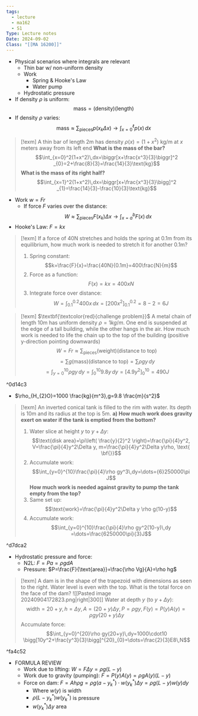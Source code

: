 ```yaml
---
tags:
  - lecture
  - ma162
  - S1
Type: Lecture notes
Date: 2024-09-02
Class: "[[MA 16200]]"
---
```

- Physical scenarios where integrals are relevant
	- Thin bar w/ non-uniform density
	- Work
		- Spring & Hooke's Law
		- Water pump
	- Hydrostatic pressure
- If density $\rho$ is uniform:
$$\text{mass}=\text{(density)(length)}$$
- If density $\rho$ varies:
$$\text{mass}\approx \sum_{\text{pieces}}p(x_{k}\Delta x)\to \int _{x=0}^\ell p(x)\,dx$$

> [!exm] A thin bar of length 2m has density $\rho(x)=(1+x^2)$ kg/m at $x$ meters away from its left end 
> **What is the mass of the bar?**
> $$\int_{x=0}^2(1+x^2)\,dx=\biggr[x+\frac{x^3}{3}\biggr]^2 _{0}=2+\frac{8}{3}=\frac{14}{3}\text{kg}$$
> **What is the mass of its right half?**
> $$\int_{x=1}^2(1+x^2)\,dx=\biggr[x+\frac{x^3}{3}\bigg]^2 _{1}=\frac{14}{3}-\frac{10}{3}\text{kg}$$

- Work $w=Fr$
	- If force $F$ varies over the distance:
$$W\approx \sum_{\text{pieces}}F(x_{k})\Delta x\to \int_{x=a}^b F(x)\,dx$$
- Hooke's Law: $F=kx$

>[!exm] If a force of 40N stretches and holds the spring at 0.1m from its equilibrium, how much work is needed to stretch it for another 0.1m?
>1. Spring constant:
>$$k=\frac{F}{x}=\frac{40N}{0.1m}=400\frac{N}{m}$$
>2. Force as a function:
>$$F(x)=kx=400xN$$
>3. Integrate force over distance:
>$$W=\int_{0.1}^{0.2}400x\,dx=\bigg[200x^2\bigg]^{0.2} _{0.1}=8-2=6J$$

> [!exm] $\textbf{\textcolor{red}{challenge problem}}$ A metal chain of length 10m has uniform density $\rho=1 kg/m$. One end is suspended at the edge of a tall building, while the other hangs in the air. How much work is needed to life the chain up to the top of the building
> (positive y-direction pointing downwards)
> $$W=Fr\approx \sum_{\text{pieces}}(\text{weight})(\text{distance to top})$$
> $$=\sum g(\text{mass})(\text{distance to top})=\sum \rho gy\,dy$$
> $$=\int_{y=0}^{10}\rho gy\,dy=\int_{0}^{10}9.8y\,dy =\bigg[4.9y^2\bigg]^{10}_{0}=490J$$
> 

^0d14c3

- $\rho_{H_{2}O}=1000 \frac{kg}{m^3},g=9.8 \frac{m}{s^2}$

> [!exm] An inverted conical tank is filled to the rim with water. Its depth is 10m and its radius at the top is 5m.
> **a) How much work does gravity exert on water if the tank is emptied from the bottom?**
> 1. Water slice at height $y$ to $y+\Delta y$:
> $$\text{disk area}=\pi\left( \frac{y}{2}^2 \right)=\frac{\pi}{4}y^2, V=\frac{\pi}{4}y^2\Delta y, m=\frac{\pi}{4}y^2\Delta y\rho, \text{ \bf{}}$$
> 2. Accumulate work:
> $$\int_{y=0}^{10}\frac{\pi}{4}\rho gy^3\,dy=\dots={6}250000\pi J$$
> **How much work is needed against gravity to pump the tank empty from the top?**
> 1. Same set up:
> $$\text{work}=\frac{\pi}{4}y^2\Delta y \rho g(10-y)$$
> 2. Accumulate work:
> $$\int_{y=0}^{10}\frac{\pi}{4}\rho gy^2(10-y)\,dy =\dots=\frac{6250000\pi}{3}J$$

^d7dca2

- Hydrostatic pressure and force:
	- N2L: $F=Pa=\rho gdA$
	- Pressure: $P=\frac{F}{\text{area}}=\frac{\rho Vg}{A}=\rho hg$

> [!exm] A dam is in the shape of the trapezoid with dimensions as seen to the right. Water level is even with the top. What is the total force on the face of the dam?
> ![[Pasted image 20240904172823.png|right|300]]
> Water at depth $y$ (to $y+\Delta y$): 
> $$\text{width}=20+y,h=\Delta y,A=(20+y)\Delta y, P=\rho gy, F(y)=P(y)A(y)=\rho gy(20+y)\Delta y$$
> Accumulate force:
> $$\int_{y=0}^{20}\rho gy(20+y)\,dy=1000\cdot10 \bigg[10y^2+\frac{y^3}{3}\bigg]^{20}_{0}=\dots=\frac{2}{3}E8\,N$$

^fa4c52

- FORMULA REVIEW
	- Work due to lifting: $W=F\Delta y=\rho g(L-y)$
	- Work due to gravity (pumping): $F=P(y)A(y)=\rho gA(y)(L-y)$
	- Force on dam: $F=Ah\rho g=\rho g(a-y^*_{k})\cdot w(y^*_{k})\Delta y=\rho g(L-y)w(y)dy$
		- Where $w(y)$ is width
		- $\rho(L-y^*_{k})w(y^*_{k})$ is pressure
		- $w(y_{k}^*)\Delta y$ area


